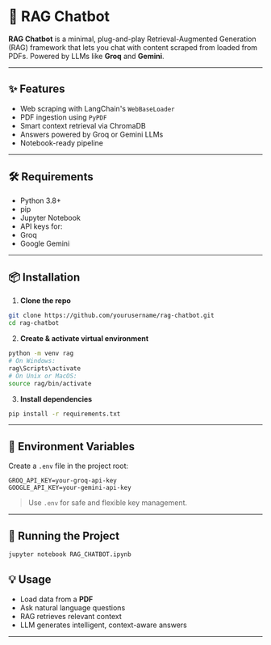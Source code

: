 # 🤖 RAG Chatbot

**RAG Chatbot** is a minimal, plug-and-play Retrieval-Augmented Generation (RAG) framework that lets you chat with content scraped from loaded from PDFs. Powered by LLMs like **Groq** and **Gemini**.

---

## ✨ Features

-  Web scraping with LangChain's `WebBaseLoader`
-  PDF ingestion using `PyPDF`
-  Smart context retrieval via ChromaDB
-  Answers powered by Groq or Gemini LLMs
-  Notebook-ready pipeline

---

## 🛠️ Requirements

-  Python 3.8+
-  pip
-  Jupyter Notebook 
-  API keys for:
  - Groq
  - Google Gemini

---

## 📦 Installation

1.  **Clone the repo**
   ```bash
   git clone https://github.com/yourusername/rag-chatbot.git
   cd rag-chatbot
   ```

2.  **Create & activate virtual environment**
   ```bash
   python -m venv rag
   # On Windows:
   rag\Scripts\activate
   # On Unix or MacOS:
   source rag/bin/activate
   ```

3.  **Install dependencies**
   ```bash
   pip install -r requirements.txt
   ```

---

## 🔐 Environment Variables

Create a `.env` file in the project root:

```env
GROQ_API_KEY=your-groq-api-key
GOOGLE_API_KEY=your-gemini-api-key
```

>  Use `.env` for safe and flexible key management.

---

## 🚀 Running the Project

```bash
jupyter notebook RAG_CHATBOT.ipynb
```


## 💡 Usage

-  Load data from a  **PDF**
-  Ask natural language questions
-  RAG retrieves relevant context
-  LLM generates intelligent, context-aware answers

---

